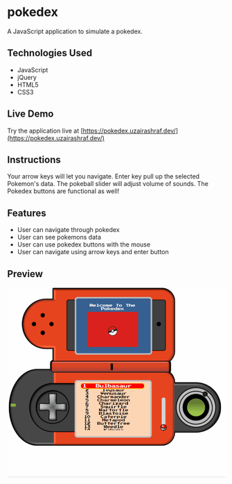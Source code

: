 # pokedex

A JavaScript application to simulate a pokedex.

## Technologies Used

- JavaScript
- jQuery
- HTML5
- CSS3

## Live Demo

Try the application live at [https://pokedex.uzairashraf.dev/](https://pokedex.uzairashraf.dev/)

## Instructions

Your arrow keys will let you navigate.
Enter key pull up the selected Pokemon's data.
The pokeball slider will adjust volume of sounds.
The Pokedex buttons are functional as well!


## Features

- User can navigate through pokedex
- User can see pokemons data
- User can use pokedex buttons with the mouse
- User can navigate using arrow keys and enter button


## Preview

![Pokedex](preview.gif)
